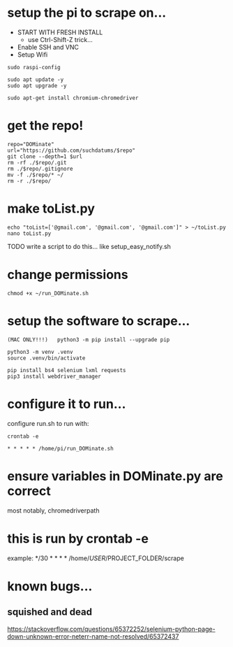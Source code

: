 # setup the pi to scrape on...

- START WITH FRESH INSTALL
    - use Ctrl-Shift-Z trick...
- Enable SSH and VNC
- Setup Wifi


```
sudo raspi-config

sudo apt update -y
sudo apt upgrade -y

sudo apt-get install chromium-chromedriver
```

# get the repo!
```
repo="DOMinate"
url="https://github.com/suchdatums/$repo"
git clone --depth=1 $url
rm -rf ./$repo/.git
rm ./$repo/.gitignore
mv -f ./$repo/* ~/
rm -r ./$repo/
```

# make toList.py
```
echo "toList=['@gmail.com', '@gmail.com', '@gmail.com']" > ~/toList.py
nano toList.py
```
TODO write a script to do this... like setup_easy_notify.sh

# change permissions
```
chmod +x ~/run_DOMinate.sh
```

# setup the software to scrape... 
```
(MAC ONLY!!!)   python3 -m pip install --upgrade pip
```


```
python3 -m venv .venv
source .venv/bin/activate

pip install bs4 selenium lxml requests
pip3 install webdriver_manager
```

# configure it to run...

configure run.sh to run with:
```
crontab -e

* * * * * /home/pi/run_DOMinate.sh
```

# ensure variables in DOMinate.py are correct
most notably, chromedriverpath


# this is run by crontab -e
example:
*/30 * * * * /home/$USER/$PROJECT_FOLDER/scrape



# known bugs...

## squished and dead

https://stackoverflow.com/questions/65372252/selenium-python-page-down-unknown-error-neterr-name-not-resolved/65372437

